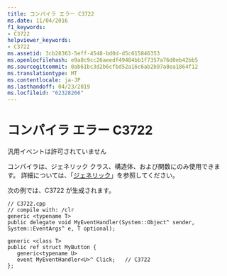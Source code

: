 ```yaml
---
title: コンパイラ エラー C3722
ms.date: 11/04/2016
f1_keywords:
- C3722
helpviewer_keywords:
- C3722
ms.assetid: 3cb28363-5eff-4548-bd0d-d5c615846353
ms.openlocfilehash: e9a8c9cc26aeedf49484bb1f7357a76d0eb42bb5
ms.sourcegitcommit: 0ab61bc3d2b6cfbd52a16c6ab2b97a8ea1864f12
ms.translationtype: MT
ms.contentlocale: ja-JP
ms.lasthandoff: 04/23/2019
ms.locfileid: "62328266"
---
```

# <a name="compiler-error-c3722"></a>コンパイラ エラー C3722

汎用イベントは許可されていません

コンパイラは、ジェネリック クラス、構造体、および関数にのみ使用できます。  詳細については、「[ジェネリック](../../extensions/generics-cpp-component-extensions.md)」を参照してください。

次の例では、C3722 が生成されます。

```
// C3722.cpp
// compile with: /clr
generic <typename T>
public delegate void MyEventHandler(System::Object^ sender, System::EventArgs^ e, T optional);

generic <class T>
public ref struct MyButton {
   generic<typename U>
   event MyEventHandler<U>^ Click;   // C3722
};
```
